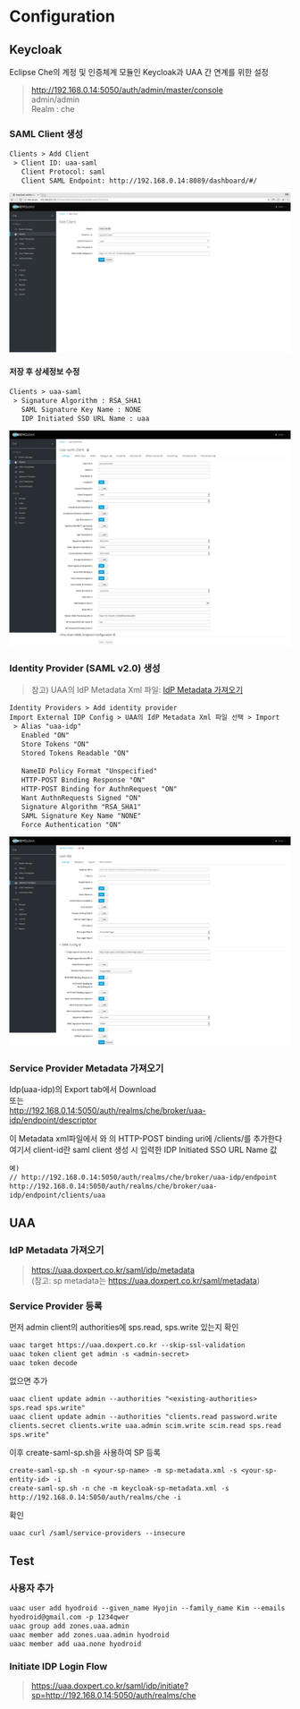 # Configuration
## Keycloak
Eclipse Che의 계정 및 인증체계 모듈인 Keycloak과 UAA 간 연계를 위한 설정

>http://192.168.0.14:5050/auth/admin/master/console  
>admin/admin  
>Realm : che

### SAML Client 생성
```
Clients > Add Client  
 > Client ID: uaa-saml  
   Client Protocol: saml  
   Client SAML Endpoint: http://192.168.0.14:8089/dashboard/#/
```
![alt text](https://github.com/khj0651/webide/blob/master/keycloak/1.add_saml_client.png)

#### 저장 후 상세정보 수정
```
Clients > uaa-saml 
 > Signature Algorithm : RSA_SHA1  
   SAML Signature Key Name : NONE  
   IDP Initiated SSO URL Name : uaa
```
![alt text](https://github.com/khj0651/webide/blob/master/keycloak/2.detail.png)

### Identity Provider (SAML v2.0) 생성
> 참고) UAA의 IdP Metadata Xml 파일: [IdP Metadata 가져오기](#idp-metadata-가져오기)  
```
Identity Providers > Add identity provider  
Import External IDP Config > UAA의 IdP Metadata Xml 파일 선택 > Import  
 > Alias "uaa-idp"  
   Enabled "ON"  
   Store Tokens "ON"  
   Stored Tokens Readable "ON"  
  
   NameID Policy Format "Unspecified"  
   HTTP-POST Binding Response "ON"  
   HTTP-POST Binding for AuthnRequest "ON"  
   Want AuthnRequests Signed "ON"  
   Signature Algorithm "RSA_SHA1"  
   SAML Signature Key Name "NONE"  
   Force Authentication "ON"
```
![alt text](https://github.com/khj0651/webide/blob/master/keycloak/3.idp.png)

### Service Provider Metadata 가져오기
Idp(uaa-idp)의 Export tab에서 Download  
또는  
http://192.168.0.14:5050/auth/realms/che/broker/uaa-idp/endpoint/descriptor

이 Metadata xml파일에서 <SingleLogoutService>와 <AssertionConsumerService>의 HTTP-POST binding uri에 /clients/<client-id>를 추가한다
여기서 client-id란 saml client 생성 시 입력한 IDP Initiated SSO URL Name 값
```
예)
// http://192.168.0.14:5050/auth/realms/che/broker/uaa-idp/endpoint
http://192.168.0.14:5050/auth/realms/che/broker/uaa-idp/endpoint/clients/uaa
```


## UAA
### IdP Metadata 가져오기
>https://uaa.doxpert.co.kr/saml/idp/metadata  
>  (참고: sp metadata는 https://uaa.doxpert.co.kr/saml/metadata)

### Service Provider 등록
먼저 admin client의 authorities에 sps.read, sps.write 있는지 확인
```
uaac target https://uaa.doxpert.co.kr --skip-ssl-validation
uaac token client get admin -s <admin-secret>
uaac token decode
```

없으면 추가
```
uaac client update admin --authorities "<existing-authorities> sps.read sps.write"
uaac client update admin --authorities "clients.read password.write clients.secret clients.write uaa.admin scim.write scim.read sps.read sps.write"
```

이후 create-saml-sp.sh을 사용하여 SP 등록
```
create-saml-sp.sh -n <your-sp-name> -m sp-metadata.xml -s <your-sp-entity-id> -i
create-saml-sp.sh -n che -m keycloak-sp-metadata.xml -s http://192.168.0.14:5050/auth/realms/che -i
```

확인
```
uaac curl /saml/service-providers --insecure
```


## Test
### 사용자 추가
```
uaac user add hyodroid --given_name Hyojin --family_name Kim --emails hyodroid@gmail.com -p 1234qwer
uaac group add zones.uaa.admin
uaac member add zones.uaa.admin hyodroid
uaac member add uaa.none hyodroid
```

### Initiate IDP Login Flow
>https://uaa.doxpert.co.kr/saml/idp/initiate?sp=http://192.168.0.14:5050/auth/realms/che
